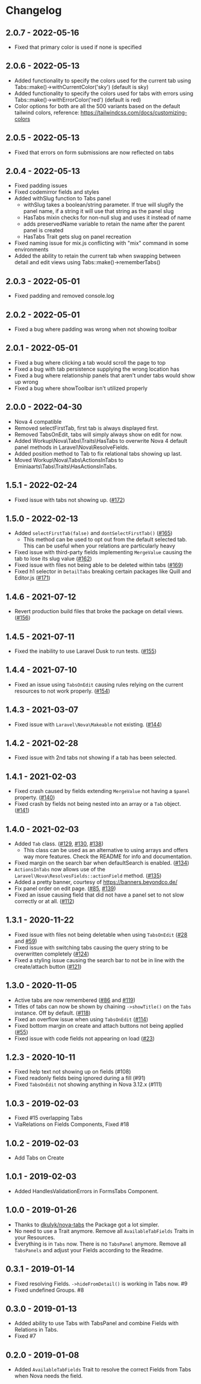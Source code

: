 # Changelog

## 2.0.7 - 2022-05-16
- Fixed that primary color is used if none is specified

## 2.0.6 - 2022-05-13
- Added functionality to specify the colors used for the current tab using Tabs::make()->withCurrentColor('sky') (default is sky)
- Added functionality to specify the colors used for tabs with errors using Tabs::make()->withErrorColor('red') (default is red)
- Color options for both are all the 500 variants based on the default tailwind colors, reference: https://tailwindcss.com/docs/customizing-colors

## 2.0.5 - 2022-05-13
- Fixed that errors on form submissions are now reflected on tabs

## 2.0.4 - 2022-05-13
- Fixed padding issues
- Fixed codemirror fields and styles
- Added withSlug function to Tabs panel
  - withSlug takes a boolean/string parameter. If true will slugify the panel name, if a string it will use that string as the panel slug
  - HasTabs mixin checks for non-null slug and uses it instead of name
  - adds preservedName variable to retain the name after the parent panel is created
  - HasTabs Trait gets slug on panel recreation
- Fixed naming issue for mix.js conflicting with "mix" command in some environments
- Added the ability to retain the current tab when swapping between detail and edit views using Tabs::make()->rememberTabs()

## 2.0.3 - 2022-05-01
- Fixed padding and removed console.log

## 2.0.2 - 2022-05-01
- Fixed a bug where padding was wrong when not showing toolbar

## 2.0.1 - 2022-05-01
- Fixed a bug where clicking a tab would scroll the page to top
- Fixed a bug with tab persistence supplying the wrong location has
- Fixed a bug where relationship panels that aren't under tabs would show up wrong
- Fixed a bug where showToolbar isn't utilized properly

## 2.0.0 - 2022-04-30
- Nova 4 compatible
- Removed selectFirstTab, first tab is always displayed first.
- Removed TabsOnEdit, tabs will simply always show on edit for now.
- Added Workup\Nova\Tabs\Traits\HasTabs to overwrite Nova 4 default panel methods in Laravel\Nova\ResolveFields.
- Added position method to Tab to fix relational tabs showing up last.
- Moved Workup\Nova\Tabs\ActionsInTabs to Eminiaarts\Tabs\Traits\HasActionsInTabs.

## 1.5.1 - 2022-02-24

- Fixed issue with tabs not showing up. ([#172](https://github.com/eminiarts/nova-tabs/issues/172))

## 1.5.0 - 2022-02-13

- Added `selectFirstTab(false)` and `dontSelectFirstTab()` ([#165](https://github.com/eminiarts/nova-tabs/pull/165))
  - This method can be used to opt out from the default selected tab. This can be useful when your relations are particularly heavy
- Fixed issue with third-party fields implementing `MergeValue` causing the tab to lose its slug value ([#162](https://github.com/eminiarts/nova-tabs/pull/162))
- Fixed issue with files not being able to be deleted within tabs ([#169](https://github.com/eminiarts/nova-tabs/pull/169))
- Fixed h1 selector in `DetailTabs` breaking certain packages like Quill and Editor.js ([#171](https://github.com/eminiarts/nova-tabs/pull/171))

## 1.4.6 - 2021-07-12

- Revert production build files that broke the package on detail views. ([#156](https://github.com/eminiarts/nova-tabs/issues/156))

## 1.4.5 - 2021-07-11

- Fixed the inability to use Laravel Dusk to run tests. ([#155](https://github.com/eminiarts/nova-tabs/pull/155))

## 1.4.4 - 2021-07-10

- Fixed an issue using `TabsOnEdit` causing rules relying on the current resources to not work properly. ([#154](https://github.com/eminiarts/nova-tabs/pull/154))

## 1.4.3 - 2021-03-07

- Fixed issue with `Laravel\Nova\Makeable` not existing. ([#144](https://github.com/eminiarts/nova-tabs/issues/144))

## 1.4.2 - 2021-02-28

- Fixed issue with 2nd tabs not showing if a tab has been selected.

## 1.4.1 - 2021-02-03

- Fixed crash caused by fields extending `MergeValue` not having a `$panel` property. ([#140](https://github.com/eminiarts/nova-tabs/issues/140))
- Fixed crash by fields not being nested into an array or a `Tab` object. ([#141](https://github.com/eminiarts/nova-tabs/issues/141))

## 1.4.0 - 2021-02-03

- Added `Tab` class. ([#129](https://github.com/eminiarts/nova-tabs/issues/129), [#130](https://github.com/eminiarts/nova-tabs/issues/130), [#138](https://github.com/eminiarts/nova-tabs/pull/138))
  - This class can be used as an alternative to using arrays and offers way more features. Check the README for info and documentation.
- Fixed margin on the search bar when defaultSearch is enabled. ([#134](https://github.com/eminiarts/nova-tabs/pull/134))
- `ActionsInTabs` now allows use of the `Laravel\Nova\ResolvesFields::actionField` method. ([#135](https://github.com/eminiarts/nova-tabs/pull/135))
- Added a pretty banner, courtesy of https://banners.beyondco.de/
- Fix panel order on edit page. ([#85](https://github.com/eminiarts/nova-tabs/issues/85), [#139](https://github.com/eminiarts/nova-tabs/pull/139))
- Fixed an issue causing field that did not have a panel set to not slow correctly or at all. ([#112](https://github.com/eminiarts/nova-tabs/issues/112))

## 1.3.1 - 2020-11-22

- Fixed issue with files not being deletable when using `TabsOnEdit` ([#28](https://github.com/eminiarts/nova-tabs/issues/28) and [#59](https://github.com/eminiarts/nova-tabs/pulls/59))
- Fixed issue with switching tabs causing the query string to be overwritten completely ([#124](https://github.com/eminiarts/nova-tabs/issues/124))
- Fixed a styling issue causing the search bar to not be in line with the create/attach button ([#121](https://github.com/eminiarts/nova-tabs/issues/121))

## 1.3.0 - 2020-11-05

- Active tabs are now remembered ([#86](https://github.com/eminiarts/nova-tabs/pull/86) and [#119](https://github.com/eminiarts/nova-tabs/pull/119))
- Titles of tabs can now be shown by chaining `->showTitle()` on the `Tabs` instance. Off by default. ([#118](https://github.com/eminiarts/nova-tabs/issue/118))
- Fixed an overflow issue when using `TabsOnEdit` ([#114](https://github.com/eminiarts/nova-tabs/pull/114))
- Fixed bottom margin on create and attach buttons not being applied ([#55](https://github.com/eminiarts/nova-tabs/pull/55))
- Fixed issue with code fields not appearing on load ([#23](https://github.com/eminiarts/nova-tabs/issue/23))

## 1.2.3 - 2020-10-11

- Fixed help text not showing up on fields (#108)
- Fixed readonly fields being ignored during a fill (#91)
- Fixed `TabsOnEdit` not showing anything in Nova 3.12.x (#111)

## 1.0.3 - 2019-02-03

- Fixed #15 overlapping Tabs
- ViaRelations on Fields Components, Fixed #18

## 1.0.2 - 2019-02-03

- Add Tabs on Create

## 1.0.1 - 2019-02-03

- Added HandlesValidationErrors in FormsTabs Component.

## 1.0.0 - 2019-01-26

- Thanks to [dkulyk/nova-tabs](https://github.com/dkulyk/nova-tabs) the Package got a lot simpler. 
- No need to use a Trait anymore. Remove all `AvailableTabFields` Traits in your Resources.
- Everything is in `Tabs` now. There is no `TabsPanel` anymore. Remove all `TabsPanels` and adjust your Fields according to the Readme.

## 0.3.1 - 2019-01-14

- Fixed resolving Fields. `->hideFromDetail()` is working in Tabs now. #9
- Fixed undefined Groups. #8

## 0.3.0 - 2019-01-13

- Added ability to use Tabs with TabsPanel and combine Fields with Relations in Tabs.
- Fixed #7

## 0.2.0 - 2019-01-08

- Added `AvailableTabFields` Trait to resolve the correct Fields from Tabs when Nova needs the field.
